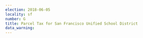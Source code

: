 ```yaml
---
election: 2018-06-05
locality: sf
number: G
title: Parcel Tax for San Francisco Unified School District
data_warning: 
---
```


